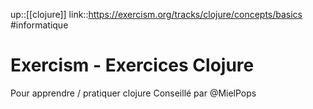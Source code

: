 up::[[clojure]]
link::https://exercism.org/tracks/clojure/concepts/basics
#informatique 
# Exercism - Exercices Clojure
Pour apprendre / pratiquer clojure
Conseillé par @MielPops
